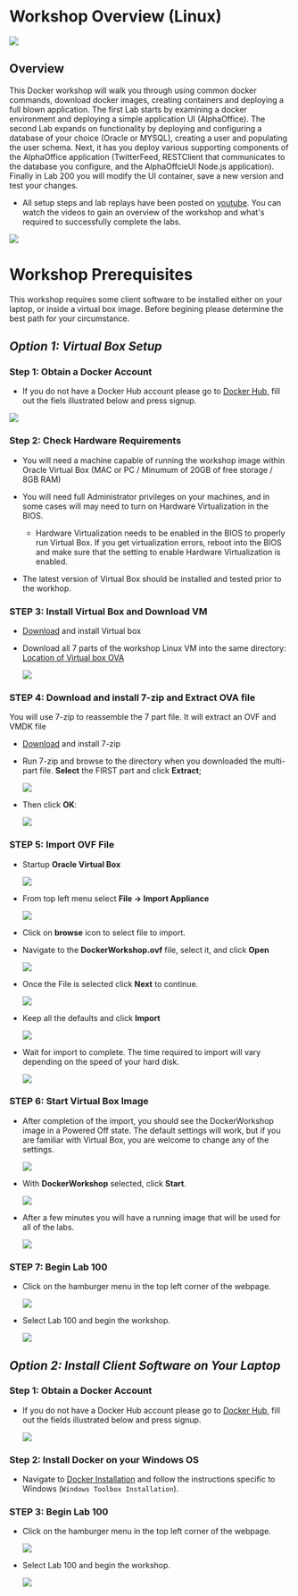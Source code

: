 # Workshop Overview (Linux) 

![](images/studentguide/Title.png)

## Overview

This Docker workshop will walk you through using common docker commands, download docker images, creating containers and deploying a full blown application. The first Lab starts by examining a docker environment and deploying a simple application UI (AlphaOffice). The second Lab expands on functionality by deploying and configuring a database of your choice (Oracle or MYSQL), creating a user and populating the user schema. Next, it has you deploy various supporting components of the AlphaOffice application (TwitterFeed, RESTClient that communicates to the database you configure, and the AlphaOffcieUI Node.js application). Finally in Lab 200 you will modify the UI container, save a new version and test your changes.

- All setup steps and lab replays have been posted on [youtube](https://www.youtube.com/playlist?list=PLPIzp-E1msrYGLKIgW3njO3uUkvXD0bAH). You can watch the videos to gain an overview of the workshop and what's required to successfully complete the labs.

![](images/studentguide/youtube.png)

# Workshop Prerequisites 

This workshop requires some client software to be installed either on your laptop, or inside a virtual box image. Before begining please determine the best path for your circumstance.

## _Option 1: Virtual Box Setup_

### **Step 1**: Obtain a Docker Account

- If you do not have a Docker Hub account please go to [Docker Hub](https://hub.docker.com/), fill out the fiels illustrated below and press signup.

![](images/studentguide/docker_signup.png)

### **Step 2**: Check Hardware Requirements

- You will need a machine capable of running the workshop image within Oracle Virtual Box (MAC or PC / Minumum of 20GB of free storage / 8GB RAM)
- You will need full Administrator privileges on your machines, and in some cases will may need to turn on Hardware Virtualization in the BIOS.
    - Hardware Virtualization needs to be enabled in the BIOS to properly run Virtual Box.  If you get virtualization errors, reboot into the BIOS and make sure that the setting to enable Hardware Virtualization is enabled. 

- The latest version of Virtual Box should be installed and tested prior to the workhop.

### **STEP 3**: Install Virtual Box and Download VM

- [Download](https://www.virtualbox.org/wiki/Downloads) and install Virtual box 
- Download all 7 parts of the workshop Linux VM into the same directory: [Location of Virtual box OVA](https://publicdocs-corp.documents.us2.oraclecloud.com/documents/link/LF3AECCFE80C8B381E41E491F6C3FF17C1177E4725F3/folder/F81AC36043787ED102DC77DDF6C3FF17C1177E4725F3/_Docker_VM)

    ![](images/studentguide/Picture31.png)

### **STEP 4**: Download and install 7-zip and Extract OVA file

You will use 7-zip to reassemble the 7 part file. It will extract an OVF and VMDK file

- [Download](http://www.7-zip.org/download.html) and install 7-zip
- Run 7-zip and browse to the directory when you downloaded the multi-part file. **Select** the FIRST part and click **Extract**;

    ![](images/studentguide/Picture32.png)

- Then click **OK**:

    ![](images/studentguide/Picture33.png)

### **STEP 5**: Import OVF File

- Startup **Oracle Virtual Box**

    ![](images/studentguide/Picture22.png)

- From top left menu select **File -> Import Appliance**

    ![](images/studentguide/Picture23.png)

- Click on **browse** icon to select file to import.

- Navigate to the **DockerWorkshop.ovf** file, select it, and click **Open**

    ![](images/studentguide/Picture24.png)

- Once the File is selected click **Next** to continue.

    ![](images/studentguide/Picture25.png)

- Keep all the defaults and click **Import**

    ![](images/studentguide/Picture26.png)

- Wait for import to complete. The time required to import will vary depending on the speed of your hard disk.

    ![](images/studentguide/Picture27.png)

### **STEP 6**: Start Virtual Box Image

- After completion of the import, you should see the DockerWorkshop image in a Powered Off state. The default settings will work, but if you are familiar with Virtual Box, you are welcome to change any of the settings.

    ![](images/studentguide/Picture28.png)

- With **DockerWorkshop** selected, click **Start**.

    ![](images/studentguide/Picture29.png)

- After a few minutes you will have a running image that will be used for all of the labs.

    ![](images/studentguide/Picture30.png)

### **STEP 7**: Begin Lab 100

- Click on the hamburger menu in the top left corner of the webpage.

    ![](images/studentguide/hamburger_7.png)

- Select Lab 100 and begin the workshop.

    ![](images/studentguide/hamburger_8.png)
    
## _Option 2: Install Client Software on Your Laptop_

### **Step 1**: Obtain a Docker Account

- If you do not have a Docker Hub account please go to [Docker Hub](https://hub.docker.com/), fill out the fields illustrated below and press signup.

    ![](images/studentguide/docker_signup.png)

### **Step 2**: Install Docker on your Windows OS

- Navigate to [Docker Installation](https://docs.docker.com/install/) and follow the instructions specific to Windows (`Windows Toolbox Installation`).

### **STEP 3**: Begin Lab 100

- Click on the hamburger menu in the top left corner of the webpage.

    ![](images/studentguide/hamburger_7.png)

- Select Lab 100 and begin the workshop.

    ![](images/studentguide/hamburger_8.png)
